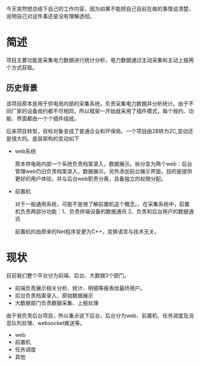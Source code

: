 今天突然想总结下自己的工作内容，因为如果不能把自己目前在做的事情说清楚，说明自己对这件事还是没有理解透彻。

# 简述
项目主要功能是采集电力数据进行统计分析，电力数据通过主动采集和主动上报两个方式获取。

## 历史背景

该项目原本是用于供电局内部的采集系统，负责采集电力数据并分析统计。由于不同厂家的设备规约都不尽相同，所以框架一开始就采用了插件模式，每个规约、功能、界面都由一个个插件组成。

后来项目转型，目标对象变成了普通企业和环保局。一个项目由2B转为2C,变动还是很大的。底层架构的变动如下
*  web系统
    
    原本供电局内部一个系统负责档案录入，数据展示。拆分变为两个web：后台管理web仍旧负责档案录入，数据展示。另外添加前台展示界面，目的是提供更好的用户体验，并与后台web职责分离，具备独立的权限分配。
* 前置机

    对于一般通用系统，可能不是很了解前置机这个概念。、在采集系统中，前置机负责两部分功能：1、负责终端设备的数据通讯 2、负责和后台用户的数据通讯

    前置机的由原来的Net程序变更为C++，变换语言与技术无关。

# 现状
目前我们整个平台分为前端、后台、大数据3个部门。
* 前端负责展示相关分析、统计、明细等报表给最终用户。
* 后台负责档案录入、原始数据展示
* 大数据部门负责数据采集、上报处理

由于我负责后台项目，所以重点说下后台，后台分为web、前置机、任务调度及消息队列处理、websocket推送等。
* web
* 前置机
* 任务调度
* 其他